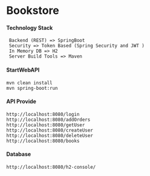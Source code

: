 # Bookstore

#### Technology Stack
	 Backend (REST) => SpringBoot 
	 Security => Token Based (Spring Security and JWT )
	 In Memory DB => H2
	 Server Build Tools => Maven

#### StartWebAPI
	mvn clean install
	mvn spring-boot:run

#### API Provide
	http://localhost:8080/login
	http://localhost:8080/addOrders
	http://localhost:8080/getUser
	http://localhost:8080/createUser
	http://localhost:8080/deleteUser
	http://localhost:8080/books

#### Database 
	http://localhost:8080/h2-console/


​	

